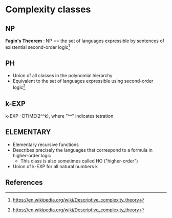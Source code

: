 # Complexity classes

## NP

**Fagin's Theorem**
: NP == the set of languages expressible by sentences of existential second-order logic[^DescrCompWiki]

## PH

* Union of all classes in the polynomial hierarchy
* Equivalent to the set of languages expressible using second-order logic[^DescrCompWiki]

## k-EXP

k-EXP
: DTIME(2^^k), where "^^" indicates tetration

## ELEMENTARY

* Elementary recursive functions
* Describes precisely the languages that correspond to a formula in higher-order logic
    * This class is also sometimes called HO ("higher-order")
* Union of k-EXP for all natural numbers k

## References

[^ElemWiki]: https://en.wikipedia.org/wiki/ELEMENTARY
[^DescrCompWiki]: https://en.wikipedia.org/wiki/Descriptive_complexity_theory
